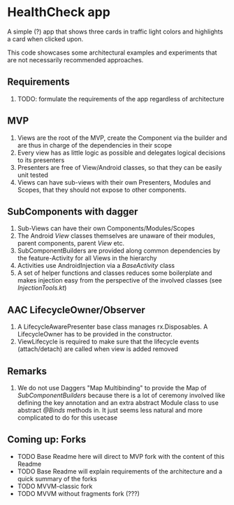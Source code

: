 # HealthCheck app

A simple (?) app that shows three cards in traffic light colors and highlights a card when clicked upon.
 
This code showcases some architectural examples and experiments that are not necessarily recommended approaches.

## Requirements
1. TODO: formulate the requirements of the app regardless of architecture


## MVP 

1. Views are the root of the MVP, create the Component via the builder and are thus in charge of the dependencies in their scope
2. Every view has as little logic as possible and delegates logical decisions to its presenters
3. Presenters are free of View/Android classes, so that they can be easily unit tested
4. Views can have sub-views with their own Presenters, Modules and Scopes, that they should not expose to other components.


## SubComponents with dagger

1. Sub-Views can have their own Components/Modules/Scopes
2. The Android *View* classes themselves are unaware of their modules, parent components, parent *View* etc.
3. SubComponentBuilders are provided along common dependencies by the feature-Activity for all Views in the hierarchy
4. Activities use AndroidInjection via a *BaseActivity* class
5. A set of helper functions and classes reduces some boilerplate and makes injection easy from the perspective of the involved classes (see *InjectionTools.kt*)

## AAC LifecycleOwner/Observer

1. A LifecycleAwarePresenter base class manages rx.Disposables. A LifecycleOwner has to be provided in the constructor.
2. ViewLifecycle is required to make sure that the lifecycle events (attach/detach) are called when view is added removed

## Remarks

1. We do not use Daggers "Map Multibinding" to provide the Map of *SubComponentBuilders* because there is a lot of ceremony involved like defining the key annotation and an extra 
abstract Module class to use abstract *@Binds* methods in. It just seems less natural and more complicated to do for this usecase


## Coming up: Forks
 * TODO Base Readme here will direct to MVP fork with the content of this Readme
 * TODO Base Readme will explain requirements of the architecture and a quick summary of the forks
 * TODO MVVM-classic fork
 * TODO MVVM without fragments fork (???)
